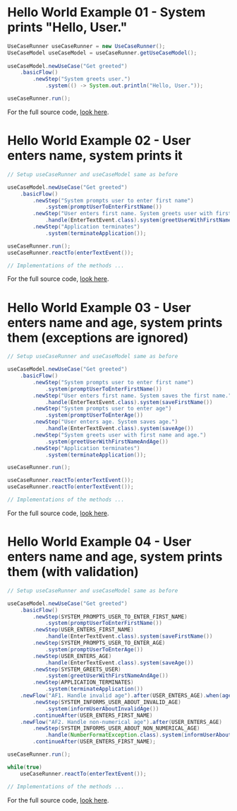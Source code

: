 # Hello World Example 01 - System prints "Hello, User."
``` java
UseCaseRunner useCaseRunner = new UseCaseRunner();
UseCaseModel useCaseModel = useCaseRunner.getUseCaseModel();
		
useCaseModel.newUseCase("Get greeted")
	.basicFlow()
		.newStep("System greets user.")
			.system(() -> System.out.println("Hello, User."));

useCaseRunner.run();
```
For the full source code, [look here](https://github.com/bertilmuth/requirementsascode/blob/master/requirementsascodeexamples/helloworld/src/main/java/helloworld/HelloWorld01_PrintHelloUserExample.java).

# Hello World Example 02 - User enters name, system prints it
``` java
// Setup useCaseRunner and useCaseModel same as before 

useCaseModel.newUseCase("Get greeted")
	.basicFlow()
		.newStep("System prompts user to enter first name")
			.system(promptUserToEnterFirstName())
		.newStep("User enters first name. System greets user with first name.")
			.handle(EnterTextEvent.class).system(greetUserWithFirstName())
		.newStep("Application terminates")
			.system(terminateApplication());

useCaseRunner.run();
useCaseRunner.reactTo(enterTextEvent());

// Implementations of the methods ...
```
For the full source code, [look here](https://github.com/bertilmuth/requirementsascode/blob/master/requirementsascodeexamples/helloworld/src/main/java/helloworld/HelloWorld02_EnterNameExample.java).

# Hello World Example 03 - User enters name and age, system prints them (exceptions are ignored)
``` java
// Setup useCaseRunner and useCaseModel same as before 

useCaseModel.newUseCase("Get greeted")
	.basicFlow()
		.newStep("System prompts user to enter first name")
			.system(promptUserToEnterFirstName())
		.newStep("User enters first name. System saves the first name.")
			.handle(EnterTextEvent.class).system(saveFirstName())
		.newStep("System prompts user to enter age")
			.system(promptUserToEnterAge())
		.newStep("User enters age. System saves age.")
			.handle(EnterTextEvent.class).system(saveAge())
		.newStep("System greets user with first name and age.")
			.system(greetUserWithFirstNameAndAge())
		.newStep("Application terminates")
			.system(terminateApplication());

useCaseRunner.run();

useCaseRunner.reactTo(enterTextEvent());
useCaseRunner.reactTo(enterTextEvent());

// Implementations of the methods ...
```
For the full source code, [look here](https://github.com/bertilmuth/requirementsascode/blob/master/requirementsascodeexamples/helloworld/src/main/java/helloworld/HelloWorld03_EnterNameAndAgeExample.java).

# Hello World Example 04 - User enters name and age, system prints them (with validation)
``` java
// Setup useCaseRunner and useCaseModel same as before 

useCaseModel.newUseCase("Get greeted")
	.basicFlow()
		.newStep(SYSTEM_PROMPTS_USER_TO_ENTER_FIRST_NAME)
			.system(promptUserToEnterFirstName())
		.newStep(USER_ENTERS_FIRST_NAME)
			.handle(EnterTextEvent.class).system(saveFirstName())
		.newStep(SYSTEM_PROMPTS_USER_TO_ENTER_AGE)
			.system(promptUserToEnterAge())
		.newStep(USER_ENTERS_AGE)
			.handle(EnterTextEvent.class).system(saveAge())
		.newStep(SYSTEM_GREETS_USER)
			.system(greetUserWithFirstNameAndAge())
		.newStep(APPLICATION_TERMINATES)
			.system(terminateApplication())
	.newFlow("AF1. Handle invalid age").after(USER_ENTERS_AGE).when(ageIsInvalid())
		.newStep(SYSTEM_INFORMS_USER_ABOUT_INVALID_AGE)
			.system(informUserAboutInvalidAge())
		.continueAfter(USER_ENTERS_FIRST_NAME)
	.newFlow("AF2. Handle non-numerical age").after(USER_ENTERS_AGE)
		.newStep(SYSTEM_INFORMS_USER_ABOUT_NON_NUMERICAL_AGE)
			.handle(NumberFormatException.class).system(informUserAboutNonNumericalAge())
		.continueAfter(USER_ENTERS_FIRST_NAME);

useCaseRunner.run();

while(true)
	useCaseRunner.reactTo(enterTextEvent());

// Implementations of the methods ...
```
For the full source code, [look here](https://github.com/bertilmuth/requirementsascode/blob/master/requirementsascodeexamples/helloworld/src/main/java/helloworld/HelloWorld04_EnterNameAndAgeWithValidationExample.java).

